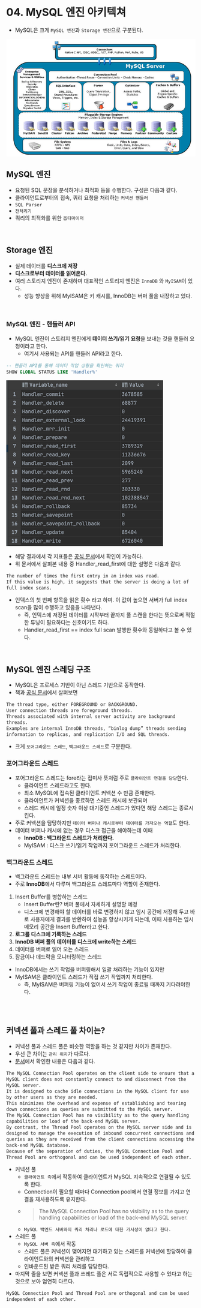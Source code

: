 # 04. MySQL 엔진 아키텍쳐

- MySQL은 크게 `MySQL 엔진`과 `Storage 엔진`으로 구분된다.

![img](img/04/structure.png)

## MySQL 엔진
- 요청된 SQL 문장을 분석하거나 최적화 등을 수행한다. 구성은 다음과 같다.
- 클라이언트로부터의 접속, 쿼리 요청을 처리하는 `커넥션 핸들러`
- `SQL Parser`
- `전처리기`
- 쿼리의 최적화를 위한 `옵티마이저`

<br>

## Storage 엔진
- 실제 데이터를 **디스크에 저장**
- **디스크로부터 데이터를 읽어온다.**
- 여러 스토리지 엔진이 존재하며 대표적인 스토리지 엔진은 `InnoDB` 와 `MyISAM`이 있다.
  - 성능 향상을 위해 MyISAM은 키 캐시를, InnoDB는 버퍼 풀을 내장하고 있다.

<br>

### MySQL 엔진 - 핸들러 API
- MySQL 엔진이 스토리지 엔진에게 **데이터 쓰기/읽기 요청**을 보내는 것을 핸들러 요청이라고 한다.
  - 여기서 사용되는 API를 핸들러 API라고 한다.
```sql
-- 핸들러 API를 통해 데이터 작업 상황을 확인하는 쿼리
SHOW GLOBAL STATUS LIKE 'Handler%' 
```
![img](img/04/handler.png)
- 해당 결과에서 각 지표들은 [공식 문서](https://dev.mysql.com/doc/refman/8.0/en/server-status-variables.html)에서 확인이 가능하다.
- 위 문서에서 살펴본 내용 중 Handler_read_first에 대한 설명은 다음과 같다.
```text
The number of times the first entry in an index was read. 
If this value is high, it suggests that the server is doing a lot of full index scans.
```
- 인덱스의 첫 번째 항목을 읽은 횟수 라고 하며. 이 값이 높으면 서버가 full index scan을 많이 수행하고 있음을 나타낸다.
  - 즉, 인덱스에 저장된 데이터를 시작부터 끝까지 풀 스캔을 한다는 뜻으로써 적절한 튜닝이 필요하다는 신호이기도 하다.
  - Handler_read_first == index full scan 발행한 횟수와 동일하다고 볼 수 있다.

<br>

## MySQL 엔진 스레딩 구조
- MySQL은 프로세스 기반이 아닌 스레드 기반으로 동작한다.
- 책과 [공식 문서](https://dev.mysql.com/doc/refman/8.0/en/performance-schema-threads-table.html)에서 살펴보면
```text
The thread type, either FOREGROUND or BACKGROUND.
User connection threads are foreground threads.
Threads associated with internal server activity are background threads. 
Examples are internal InnoDB threads, “binlog dump” threads sending information to replicas, and replication I/O and SQL threads.
```
- 크게 `포어그라운드 스레드`, `백그라운드 스레드`로 구분한다.

### 포어그라운드 스레드
- 포어그라운드 스레드는 fore라는 접미사 뜻처럼 주로 `클라이언트 연결을 담당`한다.
  - 클라이언트 스레드라고도 한다.
  - 최소 MySQL에 접속된 클라이언트 커넥션 수 만큼 존재한다.
  - 클라이언트가 커넥션을 종료하면 스레드 캐시에 보관되며
  - 스레드 캐시에 일정 숫자 이상 대기중인 스레드가 있다면 해당 스레드는 종료시킨다.
- 주로 커넥션을 담당하지만 `데이터 버퍼나 캐시로부터 데이터를 가져오는 역할`도 한다.
- 데이터 버퍼나 캐시에 없는 경우 디스크 접근을 해야하는데 이때
  - **InnoDB : 백그라운드 스레드가 처리한다.**
  - MyISAM : 디스크 쓰기/읽기 작업까지 포어그라운드 스레드가 처리한다.

### 백그라운드 스레드
- 백그라운드 스레드는 내부 서버 활동에 동작하는 스레드이다.
- 주로 **InnoDB**에서 다루며 백그라운드 스레드마다 역할이 존재한다.
1. Insert Buffer를 병합하는 스레드
   - Insert Buffer란? 버퍼 풀에서 자세하게 설명할 예정
   - 디스크에 변경해야 할 데이터를 바로 변경하지 않고 임시 공간에 저장해 두고 바로 사용자에게 결과를 반환하여 성능을 향상시키게 되는데,
     이때 사용하는 임시 메모리 공간을 Insert Buffer라고 한다.
2. **로그를 디스크에 기록하는 스레드**
3. **InnoDB 버퍼 풀의 데이터를 디스크에 write하는 스레드**
4. 데이터를 버퍼로 읽어 오는 스레드
5. 잠금이나 데드락을 모니터링하는 스레드
- InnoDB에서는 쓰기 작업을 버퍼링해서 일괄 처리하는 기능이 있지만
- MyISAM은 클라이언트 스레드가 직접 쓰기 작업까지 처리한다.
  - 즉, MyISAM은 버퍼링 기능이 없어서 쓰기 작업이 종료될 때까지 기다려야한다.

<br>
<br>

## 커넥션 풀과 스레드 풀 차이는?
- 커넥션 풀과 스레드 풀은 비슷한 역할을 하는 것 같지만 차이가 존재한다.
- 우선 큰 차이는 `관리 위치`가 다르다.
- [문서](https://dev.mysql.com/doc/refman/8.0/en/faqs-thread-pool.html#faq-thread-pool-how-diff-connector-pool)에서 확인한 내용은 다음과 같다.
```text
The MySQL Connection Pool operates on the client side to ensure that a MySQL client does not constantly connect to and disconnect from the MySQL server. 
It is designed to cache idle connections in the MySQL client for use by other users as they are needed. 
This minimizes the overhead and expense of establishing and tearing down connections as queries are submitted to the MySQL server.
The MySQL Connection Pool has no visibility as to the query handling capabilities or load of the back-end MySQL server.
By contrast, the Thread Pool operates on the MySQL server side and is designed to manage the execution of inbound concurrent connections and queries as they are received from the client connections accessing the back-end MySQL database.
Because of the separation of duties, the MySQL Connection Pool and Thread Pool are orthogonal and can be used independent of each other.
```
- 커넥션 풀
  - `클라이언트 측`에서 작동하여 클라이언트가 MySQL 지속적으로 연결될 수 있도록 한다.
  - Connection이 필요할 때마다 Connection pool에서 연결 정보를 가지고 연결을 재사용하도록 유지한다.
  - > The MySQL Connection Pool has no visibility as to the query handling capabilities or load of the back-end 
    MySQL server.
  - `MySQL 백엔드 서버와의 쿼리 처리나 로드에 대한 가시성이 없다고 한다.`
- 스레드 풀
  - `MySQL 서버 측`에서 작동
  - 스레드 풀은 커넥션이 맺어지면 대기하고 있는 스레드를 커넥션에 할당하여 클라이언트와의 커넥션을 관리하고
  - 인바운드된 받은 쿼리 처리를 담당한다.
- 마지막 줄을 보면 커넥션 풀과 쓰레드 풀은 서로 독립적으로 사용할 수 있다고 하는 것으로 보아 엄연히 다르다.
```text
MySQL Connection Pool and Thread Pool are orthogonal and can be used independent of each other.
```